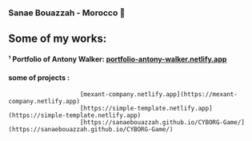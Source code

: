 ### Sanae Bouazzah - Morocco 💖

## Some of my works:
#### ¹ Portfolio of Antony Walker: [portfolio-antony-walker.netlify.app](portfolio-antony-walker.netlify.app)
#### some of projects : 
                        [mexant-company.netlify.app](https://mexant-company.netlify.app)
                        [https://simple-template.netlify.app](https://simple-template.netlify.app)
                        [https://sanaebouazzah.github.io/CYBORG-Game/](https://sanaebouazzah.github.io/CYBORG-Game/)


<!--
**SanaeBouazzah/SanaeBouazzah** is a ✨ _special_ ✨ repository because its `README.md` (this file) appears on your GitHub profile.

Here are some ideas to get you started:

- 🔭 I’m currently working on ...
- 🌱 I’m currently learning ...
- 👯 I’m looking to collaborate on ...
- 🤔 I’m looking for help with ...
- 💬 Ask me about ...
- 📫 How to reach me: ...
- 😄 Pronouns: ...
- ⚡ Fun fact: ...
-->
